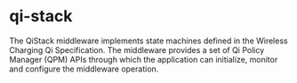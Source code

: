 # qi-stack
The QiStack middleware implements state machines defined in the Wireless Charging Qi Specification. The middleware provides a set of Qi Policy Manager (QPM) APIs through which the application can initialize, monitor and configure the middleware operation.
